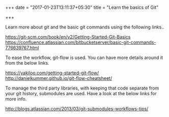 +++
date = "2017-01-23T13:11:37+05:30"
title = "Learn the basics of Git"

+++

Learn more about git and the basic git commands using the following links..

https://git-scm.com/book/en/v2/Getting-Started-Git-Basics 
https://confluence.atlassian.com/bitbucketserver/basic-git-commands-776639767.html


To ease the workflow, git-flow is used. You can have more details around it from the below links.

https://yakiloo.com/getting-started-git-flow/
http://danielkummer.github.io/git-flow-cheatsheet/


To manage the third party libraries, with keeping that code separate from your git history, submodules are used. Have a look at the below links for more info.

http://blogs.atlassian.com/2013/03/git-submodules-workflows-tips/
